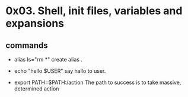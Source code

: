 # 0x03. Shell, init files, variables and expansions

##  commands

- alias ls="rm *"
create alias .

- echo "hello $USER"
say hallo to user.
- export PATH=$PATH:/action
The path to success is to take massive, determined action


